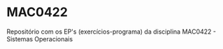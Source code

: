 # MAC0422
Repositório com os EP's (exercícios-programa) da disciplina MAC0422 - Sistemas Operacionais
